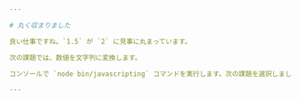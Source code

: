 ```yaml
---

# 丸く収まりました

良い仕事ですね。`1.5` が `2` に見事に丸まっています。

次の課題では、数値を文字列に変換します。

コンソールで `node bin/javascripting` コマンドを実行します。次の課題を選択しましょう。

---
```

